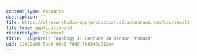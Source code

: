 ```yaml
---
content_type: resource
description: ''
file: https://ol-ocw-studio-app-production.s3.amazonaws.com/courses/18-905-algebraic-topology-i-fall-2016/11b22a855add06e87dd07b8349e912e4_MIT18_905F16_lec20.pdf
file_type: application/pdf
resourcetype: Document
title: 'Algebraic Topology I: Lecture 20 Tensor Product'
uid: 11b22a85-5add-06e8-7dd0-7b8349e912e4
---
```

